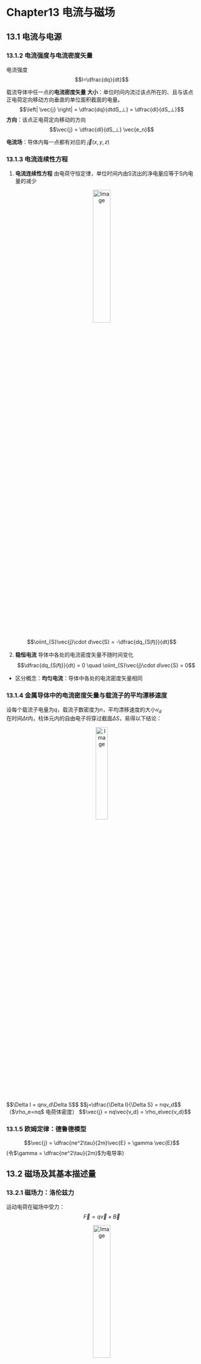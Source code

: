 # Chapter13 电流与磁场

## 13.1 电流与电源

### 13.1.2 电流强度与电流密度矢量

电流强度
$$I=\dfrac{dq}{dt}$$

载流导体中任一点的**电流密度矢量**
**大小**：单位时间内流过该点所在的、且与该点正电荷定向移动方向垂直的单位面积截面的电量。
$$\left| \vec{j} \right| = \dfrac{dq}{dtdS_⊥} = \dfrac{dI}{dS_⊥}$$
**方向**：该点正电荷定向移动的方向
$$\vec{j} = \dfrac{dI}{dS_⊥} \vec{e_n}$$

**电流场**：导体内每一点都有对应的 $\vec{j}(x,y,z)$

### 13.1.3 电流连续性方程

1. **电流连续性方程**
由电荷守恒定律，单位时间内由S流出的净电量应等于S内电量的减少

<p align="center">
<img src="image-4.png" alt="Image" style="width:30%; height:auto;">
</p>

$$\oiint_{S}\vec{j}\cdot d\vec{S} = -\dfrac{dq_{S内}}{dt}$$


2. **稳恒电流**
导体中各处的电流密度矢量不随时间变化
$$\dfrac{dq_{S内}}{dt} = 0 \quad \oiint_{S}\vec{j}\cdot d\vec{S} = 0$$
* 区分概念：**均匀电流**：导体中各处的电流密度矢量相同

### 13.1.4 金属导体中的电流密度矢量与载流子的平均漂移速度

设每个载流子电量为$q$，载流子数密度为$n$，平均漂移速度的大小$v_d$ \
在时间$\Delta t$内，柱体元内的自由电子将穿过截面$\Delta S$，易得以下结论：
<p align="center">
<img src="image-5.png" alt="Image" style="width:25%; height:auto;">
</p>
$$\Delta I = qnv_d\Delta S$$
$$j=\dfrac{\Delta I}{\Delta S} = nqv_d$$
（$\rho_e=nq$ 电荷体密度）
$$\vec{j} = nq\vec{v_d} = \rho_e\vec{v_d}$$

### 13.1.5 欧姆定律：德鲁德模型

$$\vec{j} = \dfrac{ne^2\tau}{2m}\vec{E} = \gamma \vec{E}$$
(令$\gamma = \dfrac{ne^2\tau}{2m}$为电导率)

## 13.2 磁场及其基本描述量

### 13.2.1 磁场力：洛伦兹力
运动电荷在磁场中受力：
$$\vec{F} = q\vec{v} \times \vec{B}$$
<p align="center">
<img src="image-6.png" alt="Image" style="width:30%; height:auto;">
</p>
## 13.3 电流产生的磁场：毕奥-萨伐尔定律

### 毕奥-萨伐尔定律

取电流元$I d\vec{l} = \vec{v_d}dq$
$$d\vec{B} = \dfrac{\mu_0}{4 \pi} \dfrac{Id\vec{l} \times \vec{r}}{r^3}$$（向量形式） 
$$dB = \dfrac{\mu_0}{4 \pi} \dfrac{Idl sin \theta}{r^2}$$（标量形式）
任意导线：
$$\vec{B} = \int d\vec{B} = \int \dfrac{\mu_0}{4 \pi} \dfrac{Id\vec{l} \times \vec{r}}{r^3}$$
载流回路：
$$\vec{B} = \oint_{l} d\vec{B} = \oint_{l} \dfrac{\mu_0}{4 \pi} \dfrac{Id\vec{l} \times \vec{r}}{r^3}$$

### 电流产生的磁感应强度的计算

解题基本逻辑：

1. 取电流元$I d\vec{l} $ ，套公式，计算由电流元产生的磁感应强度$d \vec{B}$
2. 判断$d \vec{B}$的方向，把它进行分解 $d\vec{B} \to dB_x,dB_y,dB_z$
3. 看一眼对称性，由对称性可以判断一些方向的分量积分以后显然为0，就不必算了
4. 对剩下的分量分部积分 $B_x=\int dB_x,B_y = \int dB_y,B_z = \int dB_z$

一些技巧：

- 对整体也善用对称性判断，有些对称性很好的电流，在其对称中心产生的$\vec{B}$显然为0，例如

  - 下面这个正方体电路在其中心产生的磁感应强度

  <img src="assets/image-20231229203948006.png" alt="image-20231229203948006" style="zoom:50%;" />

  - 无限长均匀圆柱面在其对称轴上产生的磁感应强度

    <img src="assets/image-20231229211026530.png" alt="image-20231229211026530" style="zoom:50%;" />

### 常见的电流产生的磁感应强度的模型

注：下面的磁感应强度都没指出方向，用的时候记得自己看一下方向！

- 直线段电流产生的磁场（模型如图所示，所计算点与直线距离为$a$，起终点$\vec{r}$与电流方向夹角分别为$\theta_1$，$\theta_2$）：

  <img src="assets/image-20231229182115571.png" alt="image-20231229182115571" style="zoom:50%;" />
  $$
  B= \dfrac{\mu_0 I}{4\pi a}(cos \theta_1 - cos\theta_2)
  $$

- 特别地，无限长直线电流产生的磁场（所计算点与直线距离为$a$）：
  $$
  B = \dfrac{\mu_0 I}{2 \pi a}
  $$

- 显然，半无限长直线：
  $$
  B = \dfrac{\mu_0 I}{4 \pi a}
  $$

- 宽度为a的无限长平面，单位宽度电流为$\alpha$，求平面上方任一点（与平面距离$y$）的磁感应强度
  $$
  B = \dfrac{\mu_0 \alpha}{\pi} arctan \dfrac{a}{2y}
  $$

- 特别地（上式取$a \to \infty$），无限大均匀平面电流（电流线密度为$\alpha$）：
  $$
  B = \dfrac{\mu_0 \alpha}{2}
  $$

- 无限长均匀圆柱面电流的磁场（设与中轴距离为$r$）（用这个算起来贼烦，记一下结论吧）：
  $$
  B =
  \begin{cases}
  \ 0 & r<R \\
  \ \dfrac{\mu_0 I}{2 \pi r} & r>R \\
  \end{cases}
  $$

- 圆电流轴线上的磁场分布
  $$
  B = \dfrac{\mu_0 I R^2}{2(R^2+z^2)^{\frac{3}{2}}}
  $$
  <img src="assets/image-20231229214825519.png" alt="image-20231229214825519" style="zoom:50%;" />

  特别地，当$z = 0$时，圆环中心磁感应强度
  $$
  B = \dfrac{\mu_0I}{2R}
  $$
  
- 圆弧电流在圆心处产生的磁感应强度
  $$
  B = \dfrac{\mu_0}{4\pi}\dfrac{IL}{R^2} = \dfrac{\mu_0}{4\pi}\dfrac{I}{R}\theta
  $$
  <img src="assets/image-20231229220027555.png" alt="image-20231229220027555" style="zoom: 67%;" />

- 密绕螺线管中的磁感应强度（其中$n$为螺线管单位长度匝数）
  $$
  B = \dfrac{\mu_0nI}{2}(cos\beta_2-cos\beta_1)
  $$

<img src="assets/image-20240103161636976.png" alt="image-20240103161636976" style="zoom:67%;" />

- 特别地，无限长螺线管
  $$
  B = \mu_0 nI
  $$

- 半无限长螺线管
  $$
  B = \dfrac{\mu_0 nI}{2}
  $$
  

## 13.4 磁场的基本规律

### 磁通量

$$
d \Phi_m = BdS_{⊥} = BdScos\theta = \vec{B} \cdot d\vec{S} \\
\Phi_m = \int d \Phi_m = \int_{S} \vec{B} \cdot d\vec{S} (= \iint_S \vec{B} \cdot d\vec{S})
$$

方向：（右手螺旋定则）用于计算磁通量$\Phi_m$的闭合回路的法线方向取为与回路电流绕向成右手螺旋关系

### 磁高斯定理

对于稳恒磁场来说，
$$
\oiint_{S}\vec{B} \cdot d\vec{S} = 0
$$

### 安培环路定理

对于稳恒电流产生的磁场来说，
$$
\oint_{L} \vec{B} \cdot d\vec{l} = \mu_0 \sum_{(L内)} I_i
$$

注意：

1. **用右手螺旋定则确定回路包围电流的正负**：如果穿过回路的电流与回路绕向成右旋（右手螺旋定则）关系，规定电流强度为正；反之为负。也就是说，满足右手螺旋为正，不满足右手螺旋为负。
2. 安培环路定理表达式中的磁感应强度$B$是闭合曲线内外所有电流产生的磁感应强度
3. 安培环路定理表达式中的电流强度$\sum I_i$是指闭合曲线所包围并穿过的电流强度，不包括闭合曲线以外的电流。

#### 安培环路定理的应用

基本逻辑：

1. 分析磁场的对称性
2. 根据磁场的对称性，选取安培环路
   - 安培环路要经过所求场点
   - 安培环路应选取规则形状，其上各B的量值恒定或为零。
   - 安培环路一般为同心圆周和矩形。
3. 用右手螺旋定则确定所选定的回路包围电流的正负，求出$\sum_{(L内)} I_i$
4. 由安培环路定理求解磁感应强度,并说明方向。
5. 其他技巧：灵活应用**叠加原理**和**“补偿法”**，目的是：**构造或者恢复对称性**，才能进行计算

### 重要的思想：等效电流

如果需要分析的问题涉及运动/转动的电荷产生的磁场，可以找一个合适的横截面，用$dI = \dfrac{dq}{t}$将运动/转动的电荷等效为电流进行计算

#### 几个安培环路定理的模型

- 无限长螺线管：内部磁场处处相等（$B=\mu_0nI$），外部磁场为零

  <img src="assets/image-20240104142203797.png" alt="image-20240104142203797" style="zoom:50%;" />

- 载流螺绕环：电流$I$，导线总匝数$N$、内径$R_1$、外径$R2$
  $$
  B = \dfrac{\mu_0NI}{2\pi r} \quad (R_1<r<R_2)
  $$
  <img src="assets/image-20240104142940481.png" alt="image-20240104142940481" style="zoom: 50%;" />

- 无限长直流导线：常识，前面算过了，用安培环路定理更方便
  $$
  B = \dfrac{\mu_0I}{2\pi r}
  $$

- 无限长均匀圆柱面电流的磁场（设与中轴距离为$r$）（用安培环路定理算起来很快）
  $$
  B =
  \begin{cases}
  \ 0 & r<R \\
  \ \dfrac{\mu_0 I}{2 \pi r} & r>R \\
  \end{cases}
  $$

- 无限长均匀圆柱电流
  $$
  B =
  \begin{cases}
  \ \dfrac{\mu_0 I r}{2\pi R^2} & r<R \\
  \ \dfrac{\mu_0 I}{2 \pi r} & r \geq R \\
  \end{cases}
  $$

- 无限长均匀同轴电缆（内部导体圆柱电流$I$，外部导体壳电流$-I$）
  $$
  B =
  \begin{cases}
  \ \dfrac{\mu_0 I r}{2\pi R_1^2} & r<R_1 \\
  \ \dfrac{\mu_0 I}{2 \pi r} & R_1 \leq r<R_2 \\
  \ \dfrac{\mu_0 I}{2 \pi r} \dfrac{R_3^2-r^2}{R_3^2-R_2^2} & R_2 \leq r < R_3 \\
  \ 0 & r \geq R_3
  \end{cases}
  $$
  <img src="assets/image-20240104144202500.png" alt="image-20240104144202500" style="zoom:33%;" />

- 无限大均匀平面电流（电流线密度为$\alpha$）：
  $$
  B = \dfrac{\mu_0 \alpha}{2}
  $$
  <img src="assets/image-20240104204433739.png" alt="image-20240104204433739" style="zoom: 80%;" />

- 无限长均匀通电圆柱体
  $$
  B = \dfrac{\mu_0}{2}\vec{j} \times \vec{r}
  $$

## 13.5 磁场对电流的作用

### 磁场力公式

一个电荷受力（洛伦兹力）：
$$
F = q \vec{v} \times \vec{B}
$$
电流元受力（安培力）：
$$
d \vec{F} = dq \vec{v_d} \times \vec{B} = I d\vec{l} \times \vec{B}
$$
安培力公式：
$$
\vec{F} = \int_{l} d\vec{F} = \int_{l} (I d\vec{l} \times \vec{B})
$$
<img src="assets/image-20240104210412827.png" alt="image-20240104210412827" style="zoom: 67%;" />

注意：

1. 安培力乃大量自由电子洛伦兹力之和
2. 该定理涉及右手螺旋法则，方向如图
3. 计算时候善用**对称性**，可以少算一两个方向

对于匀强磁场中电流恒定（匀强磁场中的载流导线）情况，可以这样看安培力公式：
$$
\vec{F} = \int_{l} (I d\vec{l} \times \vec{B}) = I (\int_{l} d\vec{l}) \times \vec{B}
$$
<img src="assets/image-20240104210846281.png" alt="image-20240104210846281" style="zoom:50%;" />

### 相关题目

1. 计算安培力
2. 计算磁力矩
3. 计算安培力做功

### 几个安培力及磁力矩的模型

1. 两平行长直载流导线间的安培力
   $$
   \dfrac{dF_1}{dl_1} = \dfrac{dF_2}{dl_2} = \dfrac{\mu_0 I_1 I_2}{2 \pi a}
   $$
   <img src="assets/image-20240104211540792.png" alt="image-20240104211540792" style="zoom:67%;" />

2. 载流线圈在匀强磁场中受到的磁力矩

   <img src="assets/image-20240104213204304.png" alt="image-20240104213204304" style="zoom:50%;" />

   垂直的两边受力
   $$
   F_1 = BIl_1 \quad F_2 = BIl_2
   $$
   线圈所受磁力矩
   $$
   M = F_1l_1 cos \theta = BIl_1l_2sin\phi = BIS sin\phi
   $$
   引入磁矩的概念（方向如图，遵循右手螺旋定则）
   $$
   \vec{m} = IS \vec{e_n}
   $$
   则磁力矩大小可以写成
   $$
   \vec{M} = m \vec{e_n} \times \vec{B} = \vec{m} \times \vec{B}
   $$
   <img src="assets/image-20240104214159132.png" alt="image-20240104214159132" style="zoom:50%;" />

   <img src="assets/image-20240104214312655.png" alt="image-20240104214312655" style="zoom:50%;" />

   若线圈有N匝，也可以得出
   $$
   \vec{M} = N \vec{m} \times \vec{B}
   $$
   还可得出，载流线圈在外磁场中的能量为
   $$
   W = -\vec{m} \cdot \vec{B} = \vec{m} \vec{B} cos\phi
   $$
   
   N匝时，有
   $$
   W = -N \vec{m} \cdot \vec{B} = N \vec{m} \vec{B} cos\phi
   $$
   
   ### 安培力做功的计算
   
   1. 运动的载流导线
      $$
      A = F \Delta x = Bl \Delta x = I \Delta \Phi_m = I (\Phi_{mf}- \Phi_{mi})
      $$
   
      <img src="assets/image-20240104220152575.png" alt="image-20240104220152575" style="zoom:50%;" />
   
      其中$\Phi_m$指扫过的面积的磁通量的增量
   
   2. 转动的载流线圈
      $$
      dA = -Md\phi = I d\Phi_m \\
      A = I \Delta \Phi_m = I (\Phi_{mf}- \Phi_{mi})
      $$
      P.S. 始末状态磁通量$\Phi_m$（尤其要注意方向）的计算，参见前面讲过的磁通量计算部分

## 13.6 带电粒子的运动与磁场

### 运动带电粒子的磁场

$$
d\vec{B} = \dfrac{\mu_0}{4 \pi} \dfrac{Id\vec{l} \times \vec{r}}{r^3} = \dfrac{\mu_0}{4 \pi} \dfrac{dq\vec{v} \times \vec{r}}{r^3}
$$

$$
\vec{B} = \int \dfrac{\mu_0}{4 \pi} \dfrac{\vec{v} \times \vec{r}}{r^3} dq
$$

评价是卵用没有，建议等效成电流用安培环路定理，计算简单很多

### 带电粒子在匀强磁场中的运动

1. $\vec{v} // \vec{B}$

   显而易见$F = 0$，没啥好说的，粒子匀速直线运动

2. $\vec{v} ⊥ \vec{B}$

   粒子做匀速直线运动，可得下面的结论
   $$
   F = qvB \\
   $$
   <img src="assets/image-20240104224913002.png" alt="image-20240104224913002" style="zoom:50%;" />

   粒子的运动半径（Larmor半径）为
   $$
   R = \dfrac{mv}{qB}
   $$
   运动周期T为
   $$
   T = \dfrac{2\pi R}{v} = \dfrac{2 \pi m}{qB}
   $$

3. $\vec{v}$与$\vec{B}$成$\theta$角

   这种情况下，粒子在平行于磁场方向不受力

   在垂直于磁场方向作匀速圆周运动

   可以求出半径和运动周期
   $$
   R = \dfrac{mv_{⊥}}{qB} = \dfrac{mvsin\theta}{qB} \\
   T = \dfrac{2 \pi m}{qB}
   $$
   合成以后是个螺旋线运动，螺距
   $$
   h = v_{∥}T = \dfrac{2 \pi mv cos \theta}{qB}
   $$

<img src="assets/image-20240104224826863.png" alt="image-20240104224826863" style="zoom: 25%;" />

### 霍尔效应

<img src="assets/image-20240104225651109.png" alt="image-20240104225651109" style="zoom: 33%;" />

如果磁场方向与电流方向垂直，则在与磁场B和电流I两者垂直的方向上出现横向电势差，这一现象称为霍尔效应。这个电势差称为**霍尔电势差**。

下面推导一下霍尔电势差：
$$
\vec{F_m} + \vec{F_e} = 0 \implies qv_bd = qE \implies V_m- V_n = Eb = Bv_db \\
且 I = n_q v_d bd \implies v_d = \dfrac{I}{nqbd} \\
\implies \Delta V_H = V_m - V_n = \dfrac{1}{nq} \dfrac{BI}{d} \\
set \thinspace R_h = \dfrac{1}{nq} \implies \Delta V_H = R_h \dfrac{BI}{d}
$$
记个结论就行：
$$
\Delta V_H = \dfrac{1}{nq} \dfrac{BI}{d} = R_H \dfrac{BI}{d} (set \thinspace R_H = \dfrac{1}{nq})
$$
